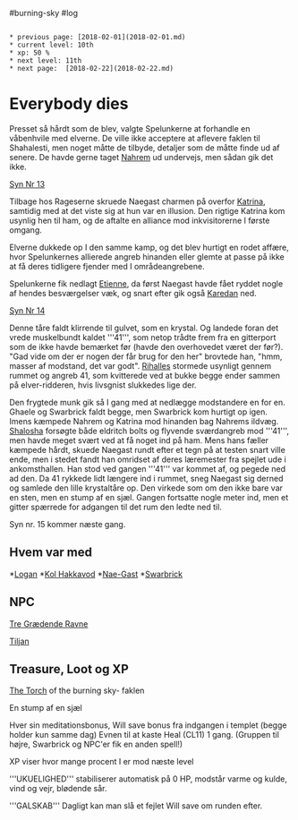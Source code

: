 #burning-sky #log

```ad-info

* previous page: [2018-02-01](2018-02-01.md)
* current level: 10th
* xp: 50 %
* next level: 11th
* next page:  [2018-02-22](2018-02-22.md) 
```

# Everybody dies 
Presset så hårdt som de blev, valgte Spelunkerne at forhandle en våbenhvile med elverne. De ville ikke acceptere at aflevere faklen til Shahalesti, men noget måtte de tilbyde, detaljer som de måtte finde ud af senere. De havde gerne taget [Nahrem](Nahrem.md) ud undervejs, men sådan gik det ikke.
[Syn Nr 13](Syn%20Nr%2013.md)
Tilbage hos Rageserne skruede Naegast charmen på overfor [Katrina](Katrina.md), samtidig med at det viste sig at hun var en illusion. Den rigtige Katrina kom usynlig hen til ham, og de aftalte en alliance mod inkvisitorerne I første omgang.
Elverne dukkede op I den samme kamp, og det blev hurtigt en rodet affære, hvor Spelunkernes allierede angreb hinanden eller glemte at passe på ikke at få deres tidligere fjender med I områdeangrebene.
Spelunkerne fik nedlagt [Etienne](Etienne.md), da først Naegast havde fået ryddet nogle af hendes besværgelser væk, og snart efter gik også [Karedan](Karedan.md) ned. 
[Syn Nr 14](Syn%20Nr%2014.md)
Denne tåre faldt klirrende til gulvet, som en krystal. Og landede foran det vrede muskelbundt kaldet '''41''', som netop trådte frem fra en gitterport som de ikke havde bemærket før (havde den overhovedet været der før?). "Gad vide om der er nogen der får brug for den her" brovtede han, "hmm, masser af modstand, det var godt".
[Rihalles](Rihalles.md) stormede usynligt gennem rummet og angreb 41, som kvitterede ved at bukke begge ender sammen på elver-ridderen, hvis livsgnist slukkedes lige der.
Den frygtede munk gik så I gang med at nedlægge modstandere en for en. Ghaele og Swarbrick faldt begge, men Swarbrick kom hurtigt op igen. Imens kæmpede Nahrem og Katrina mod hinanden bag Nahrems ildvæg. [Shalosha](Shalosha.md) forsøgte både eldritch bolts og flyvende sværdangreb mod '''41''', men havde meget svært ved at få noget ind på ham. Mens hans fæller kæmpede hårdt, skuede Naegast rundt efter et tegn på at testen snart ville ende, men i stedet fandt han omridset af deres læremester fra spejlet ude i ankomsthallen. Han stod ved gangen '''41''' var kommet af, og pegede ned ad den. Da 41 rykkede lidt længere ind i rummet, sneg Naegast sig derned og samlede den lille krystaltåre op. Den virkede som om den ikke bare var en sten, men en stump af en sjæl. Gangen fortsatte nogle meter ind, men et gitter spærrede for adgangen til det rum den ledte ned til.
Syn nr. 15 kommer næste gang.
## Hvem var med 
*[Logan](Logan.md)
*[Kol Hakkavod](Kol%20Hakkavod.md)
*[Nae-Gast](Nae-Gast%20Oldknist.md)
*[Swarbrick](Swarbrick%20Everwood.md)
## NPC 
[Tre Grædende Ravne](Tre%20Grædende%20Ravne.md)
[Tiljan](Tiljan.md)
## Treasure, Loot og XP 
[The Torch](The%20Torch.md) of the burning sky- faklen
En stump af en sjæl
Hver sin meditationsbonus, Will save bonus fra indgangen i templet (begge holder kun samme dag)
Evnen til at kaste Heal (CL11) 1 gang. (Gruppen til højre, Swarbrick og NPC'er fik en anden spell!)
XP viser hvor mange procent I er mod næste level
'''UKUELIGHED''' stabiliserer automatisk på 0 HP, modstår varme og kulde, vind og vejr, blødende sår.
'''GALSKAB''' Dagligt kan man slå et fejlet Will save om runden efter.
